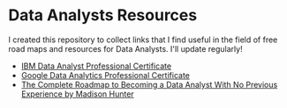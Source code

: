 # Data Analysts Resources
I created this repository to collect links that I find useful in the field of free road maps and resources for Data Analysts. I'll update regularly!

- [IBM Data Analyst Professional Certificate](https://www.coursera.org/professional-certificates/ibm-data-analyst?irclickid=QzTTwr0zmxyNTusT-Tw62Ty2UkDQ8OX1q1rDUk0&irgwc=1&utm_medium=partners&utm_source=impact&utm_campaign=2624140&utm_content=b2c)
- [Google Data Analytics Professional Certificate](https://www.coursera.org/professional-certificates/google-data-analytics?irclickid=QzTTwr0zmxyNTusT-Tw62Ty2UkDQ8JW1q1rDUk0&irgwc=1&utm_medium=partners&utm_source=impact&utm_campaign=2624140&utm_content=b2c)
- [The Complete Roadmap to Becoming a Data Analyst With No Previous Experience by  Madison Hunter](https://towardsdatascience.com/the-complete-roadmap-to-becoming-a-data-analyst-with-no-previous-experience-952c5b3a7cbc)


